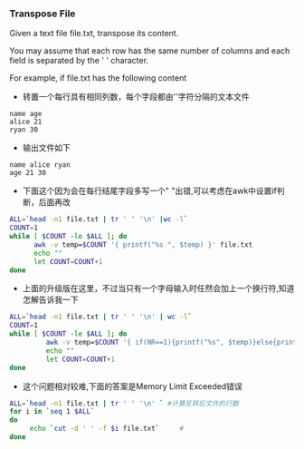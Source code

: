 ### Transpose File
Given a text file file.txt, transpose its content.

You may assume that each row has the same number of columns and each field is separated by the ' ' character.

For example, if file.txt has the following content
* 转置一个每行具有相同列数，每个字段都由''字符分隔的文本文件
``` text
name age
alice 21
ryan 30
```
* 输出文件如下
``` text
name alice ryan
age 21 30
```

* 下面这个因为会在每行结尾字段多写一个" "出错,可以考虑在awk中设置if判断，后面再改
``` bash
ALL=`head -n1 file.txt | tr ' ' '\n' |wc -l`
COUNT=1
while [ $COUNT -le $ALL ]; do
      awk -v temp=$COUNT '{ printf("%s ", $temp) }' file.txt
      echo ""
      let COUNT=COUNT+1
done
```
* 上面的升级版在这里，不过当只有一个字母输入时任然会加上一个换行符,知道怎解告诉我一下
``` bash
ALL=`head -n1 file.txt | tr ' ' '\n' | wc -l`
COUNT=1
while [ $COUNT -le $ALL ]; do
         awk -v temp=$COUNT '{ if(NR==1){printf("%s", $temp)}else{printf(" %s", $temp)}}END{printf("\n") }' file.txt
         echo ""
         let COUNT=COUNT+1
done
```
* 这个问题相对较难,下面的答案是Memory Limit Exceeded错误
``` bash
ALL=`head -n1 file.txt | tr ' ' '\n' ` #计算反转后文件的行数
for i in `seq 1 $ALL`
do
     echo `cut -d ' ' -f $i file.txt`     #
done 
```